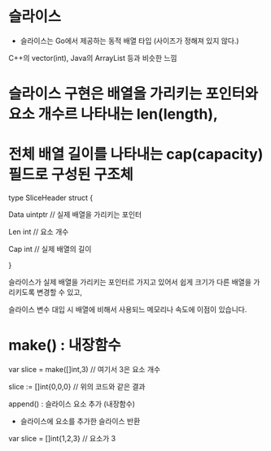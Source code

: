 # 슬라이스

- 슬라이스는 Go에서 제공하는 동적 배열 타입 (사이즈가 정해져 있지 않다.)

C++의 vector(int), Java의 ArrayList 등과 비슷한 느낌



# 슬라이스 구현은 배열을 가리키는 포인터와 요소 개수르 나타내는 len(length), 
# 전체 배열 길이를 나타내는 cap(capacity) 필드로 구성된 구조체



type SliceHeader struct {

  Data uintptr            // 실제 배열을 가리키는 포인터
  
  Len int                 // 요소 개수
  
  Cap int                 // 실제 배열의 길이
  
}

슬라이스가 실제 배열을 가리키는 포인터르 가지고 있어서 쉽게 크기가 다른 배열을 가리키도록 변경할 수 있고,

슬라이스 변수 대입 시 배열에 비해서 사용되느 메모리나 속도에 이점이 있습니다.

# 

# make() : 내장함수



var slice = make([]int,3)   // 여기서 3은 요소 개수

slice := []int{0,0,0}       // 위의 코드와 같은 결과



 append() : 슬라이스 요소 추가 (내장함수)

- 슬라이스에 요소를 추가한 슬라이스 반환

var slice = []int{1,2,3}    // 요소가 3

